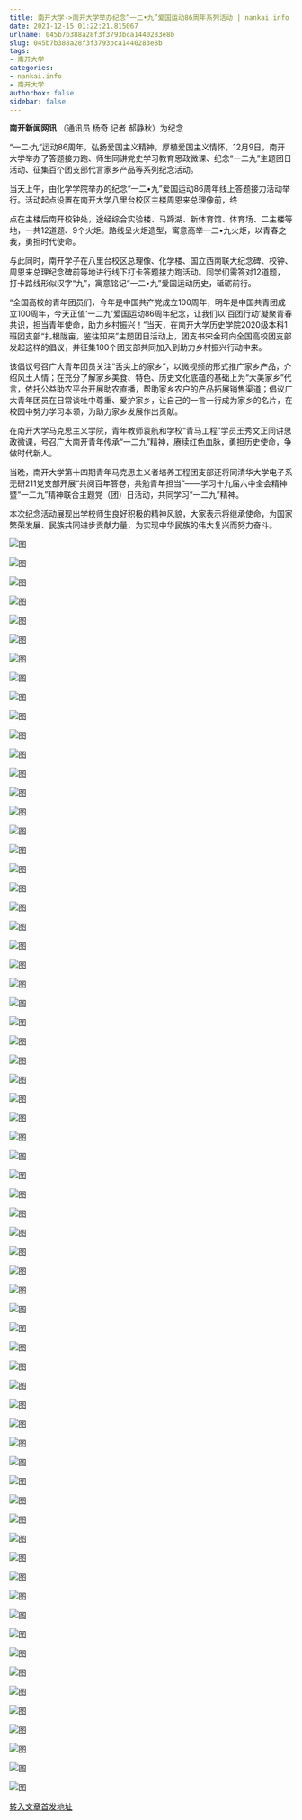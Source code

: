 ```yaml
---
title: 南开大学->南开大学举办纪念“一二•九”爱国运动86周年系列活动 | nankai.info
date: 2021-12-15 01:22:21.815067
urlname: 045b7b388a28f3f3793bca1440283e8b
slug: 045b7b388a28f3f3793bca1440283e8b
tags: 
- 南开大学
categories:
- nankai.info
- 南开大学
authorbox: false
sidebar: false
---
```

**南开新闻网讯** （通讯员 杨奇 记者 郝静秋）为纪念

“一二·九”运动86周年，弘扬爱国主义精神，厚植爱国主义情怀，12月9日，南开大学举办了答题接力跑、师生同讲党史学习教育思政微课、纪念“一二九”主题团日活动、征集百个团支部代言家乡产品等系列纪念活动。

当天上午，由化学学院举办的纪念“一二•九”爱国运动86周年线上答题接力活动举行。活动起点设置在南开大学八里台校区主楼周恩来总理像前，终
<!--more-->
点在主楼后南开校钟处，途经综合实验楼、马蹄湖、新体育馆、体育场、二主楼等地，一共12道题、9个火炬。路线呈火炬造型，寓意高举一二•九火炬，以青春之我，勇担时代使命。

与此同时，南开学子在八里台校区总理像、化学楼、国立西南联大纪念碑、校钟、周恩来总理纪念碑前等地进行线下打卡答题接力跑活动。同学们需答对12道题，打卡路线形似汉字“九”，寓意铭记“一二•九”爱国运动历史，砥砺前行。

“全国高校的青年团员们，今年是中国共产党成立100周年，明年是中国共青团成立100周年，今天正值‘一二九’爱国运动86周年纪念，让我们以‘百团行动’凝聚青春共识，担当青年使命，助力乡村振兴！”当天，在南开大学历史学院2020级本科1班团支部“扎根陇亩，鉴往知来”主题团日活动上，团支书宋金珂向全国高校团支部发起这样的倡议，并征集100个团支部共同加入到助力乡村振兴行动中来。

该倡议号召广大青年团员关注“舌尖上的家乡”，以微视频的形式推广家乡产品，介绍风土人情；在充分了解家乡美食、特色、历史文化底蕴的基础上为“大美家乡”代言，依托公益助农平台开展助农直播，帮助家乡农户的产品拓展销售渠道；倡议广大青年团员在日常谈吐中尊重、爱护家乡，让自己的一言一行成为家乡的名片，在校园中努力学习本领，为助力家乡发展作出贡献。

在南开大学马克思主义学院，青年教师袁航和学校“青马工程”学员王秀文正同讲思政微课，号召广大南开青年传承“一二九”精神，赓续红色血脉，勇担历史使命，争做时代新人。

当晚，南开大学第十四期青年马克思主义者培养工程团支部还将同清华大学电子系无研211党支部开展“共阅百年答卷，共勉青年担当”——学习十九届六中全会精神暨“一二九”精神联合主题党（团）日活动，共同学习“一二九”精神。

本次纪念活动展现出学校师生良好积极的精神风貌，大家表示将继承使命，为国家繁荣发展、民族共同进步贡献力量，为实现中华民族的伟大复兴而努力奋斗。

![图](http://news.nankai.edu.cn/ywsd/system/2021/12/09/g)

![图](http://news.nankai.edu.cn/ywsd/system/2021/12/09/p)

![图](http://news.nankai.edu.cn/ywsd/system/2021/12/09/j)

![图](http://news.nankai.edu.cn/ywsd/system/2021/12/09/)

![图](http://news.nankai.edu.cn/ywsd/system/2021/12/09/2)

![图](http://news.nankai.edu.cn/ywsd/system/2021/12/09/6)

![图](http://news.nankai.edu.cn/ywsd/system/2021/12/09/f)

![图](http://news.nankai.edu.cn/ywsd/system/2021/12/09/4)

![图](http://news.nankai.edu.cn/ywsd/system/2021/12/09/9)

![图](http://news.nankai.edu.cn/ywsd/system/2021/12/09/0)

![图](http://news.nankai.edu.cn/ywsd/system/2021/12/09/0)

![图](http://news.nankai.edu.cn/ywsd/system/2021/12/09/3)

![图](http://news.nankai.edu.cn/ywsd/system/2021/12/09/_)

![图](http://news.nankai.edu.cn/ywsd/system/2021/12/09/9)

![图](http://news.nankai.edu.cn/ywsd/system/2021/12/09/7)

![图](http://news.nankai.edu.cn/ywsd/system/2021/12/09/3)

![图](http://news.nankai.edu.cn/ywsd/system/2021/12/09/3)

![图](http://news.nankai.edu.cn/ywsd/system/2021/12/09/4)

![图](http://news.nankai.edu.cn/ywsd/system/2021/12/09/0)

![图](http://news.nankai.edu.cn/ywsd/system/2021/12/09/0)

![图](http://news.nankai.edu.cn/ywsd/system/2021/12/09/0)

![图](http://news.nankai.edu.cn/ywsd/system/2021/12/09/3)

![图](http://news.nankai.edu.cn/ywsd/system/2021/12/09/0)

![图](http://news.nankai.edu.cn/ywsd/system/2021/12/09/0)

![图](http://news.nankai.edu.cn/)

![图](http://news.nankai.edu.cn/ywsd/system/2021/12/09/3)

![图](http://news.nankai.edu.cn/ywsd/system/2021/12/09/3)

![图](http://news.nankai.edu.cn/ywsd/system/2021/12/09/4)

![图](http://news.nankai.edu.cn/)

![图](http://news.nankai.edu.cn/ywsd/system/2021/12/09/0)

![图](http://news.nankai.edu.cn/ywsd/system/2021/12/09/0)

![图](http://news.nankai.edu.cn/ywsd/system/2021/12/09/0)

![图](http://news.nankai.edu.cn/)

![图](http://news.nankai.edu.cn/ywsd/system/2021/12/09/3)

![图](http://news.nankai.edu.cn/ywsd/system/2021/12/09/0)

![图](http://news.nankai.edu.cn/ywsd/system/2021/12/09/0)

![图](http://news.nankai.edu.cn/)

![图](http://news.nankai.edu.cn/ywsd/system/2021/12/09/c)

![图](http://news.nankai.edu.cn/ywsd/system/2021/12/09/i)

![图](http://news.nankai.edu.cn/ywsd/system/2021/12/09/p)

![图](http://news.nankai.edu.cn/)

![图](http://news.nankai.edu.cn/ywsd/system/2021/12/09/n)

![图](http://news.nankai.edu.cn/ywsd/system/2021/12/09/c)

![图](http://news.nankai.edu.cn/ywsd/system/2021/12/09/)

![图](http://news.nankai.edu.cn/ywsd/system/2021/12/09/u)

![图](http://news.nankai.edu.cn/ywsd/system/2021/12/09/d)

![图](http://news.nankai.edu.cn/ywsd/system/2021/12/09/e)

![图](http://news.nankai.edu.cn/ywsd/system/2021/12/09/)

![图](http://news.nankai.edu.cn/ywsd/system/2021/12/09/i)

![图](http://news.nankai.edu.cn/ywsd/system/2021/12/09/a)

![图](http://news.nankai.edu.cn/ywsd/system/2021/12/09/k)

![图](http://news.nankai.edu.cn/ywsd/system/2021/12/09/n)

![图](http://news.nankai.edu.cn/ywsd/system/2021/12/09/a)

![图](http://news.nankai.edu.cn/ywsd/system/2021/12/09/n)

![图](http://news.nankai.edu.cn/ywsd/system/2021/12/09/)

![图](http://news.nankai.edu.cn/ywsd/system/2021/12/09/s)

![图](http://news.nankai.edu.cn/ywsd/system/2021/12/09/w)

![图](http://news.nankai.edu.cn/ywsd/system/2021/12/09/e)

![图](http://news.nankai.edu.cn/ywsd/system/2021/12/09/n)

![图](http://news.nankai.edu.cn/)

![图](http://news.nankai.edu.cn/)

![图](http://news.nankai.edu.cn/ywsd/system/2021/12/09/:)

![图](http://news.nankai.edu.cn/ywsd/system/2021/12/09/p)

![图](http://news.nankai.edu.cn/ywsd/system/2021/12/09/t)

![图](http://news.nankai.edu.cn/ywsd/system/2021/12/09/t)

![图](http://news.nankai.edu.cn/ywsd/system/2021/12/09/h)

[转入文章首发地址](http://news.nankai.edu.cn/ywsd/system/2021/12/09/030049378.shtml)